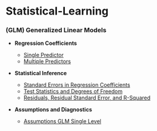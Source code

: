 # Statistical-Learning

### (GLM) Generalized Linear Models

- **Regression Coefficients**  
    - [Single Predictor](GLM-Generalized-Linear-Models/Regression-Coefficients/One_Predictor.md)  
    - [Multiple Predictors](GLM-Generalized-Linear-Models/Regression-Coefficients/Multiple_Predictors_and_Interactions.md)  

- **Statistical Inference**  
    - [Standard Errors in Regression Coefficients](GLM-Generalized-Linear-Models/Statistical-Inference/Standard_Errors_in_Regression_Coefficients.md)  
    - [Test Statistics and Degrees of Freedom](GLM-Generalized-Linear-Models/Statistical-Inference/Test_Statistics_and_Degrees_of_Freedom.md)  
    - [Residuals, Residual Standard Error, and R-Squared](GLM-Generalized-Linear-Models/Statistical-Inference/Residuals,_Residual_Standard_Error,_and_R-squared.md)  
  
- **Assumptions and Diagnostics**  
    - [Assumptions GLM Single Level](GLM-Generalized-Linear-Models/Assumptions-and-Diagnostics/Assumptions_GLM_Single_Level.md) 
